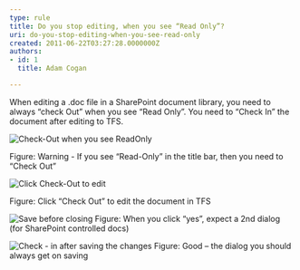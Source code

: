```yaml
---
type: rule
title: Do you stop editing, when you see “Read Only”?
uri: do-you-stop-editing-when-you-see-read-only
created: 2011-06-22T03:27:28.0000000Z
authors:
- id: 1
  title: Adam Cogan

---
```



When editing a .doc file in a SharePoint document library, you need to always “check Out” when you see “Read Only”. You need to “Check In” the document after editing to TFS.

![Check-Out when you see ReadOnly](/SoftwareDevelopment/RulesToBetterSharePoint/PublishingImages/SharepointWord.jpg)

Figure: Warning - If you see “Read-Only” in the title bar, then you need to “Check Out”

![Click Check-Out to edit](/SoftwareDevelopment/RulesToBetterSharePoint/PublishingImages/SharepointWord1.jpg)

Figure: Click “Check Out” to edit the document in TFS

![Save before closing](/SoftwareDevelopment/RulesToBetterSharePoint/PublishingImages/SharepointWord2.jpg)
Figure: When you click “yes”, expect a 2nd dialog (for SharePoint controlled docs)

![Check - in after saving the changes](/SoftwareDevelopment/RulesToBetterSharePoint/PublishingImages/SharepointWord3.jpg)
Figure: Good – the dialog you should always get on saving

